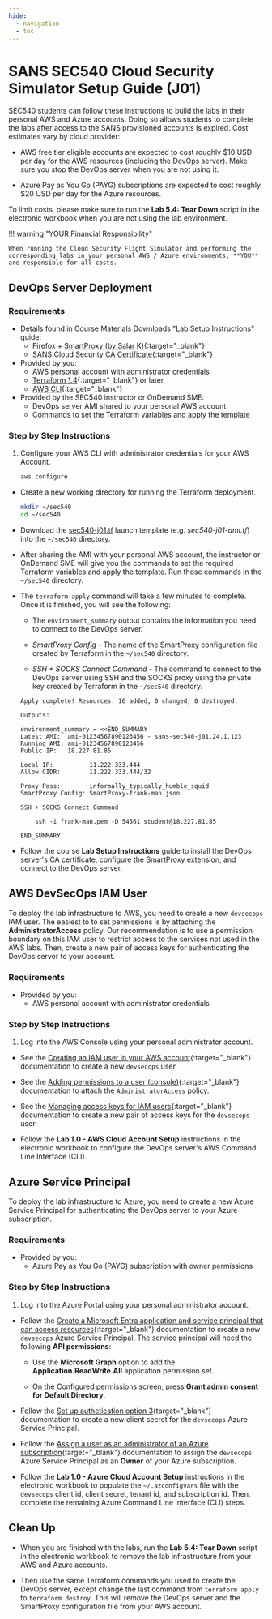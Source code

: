 ```yaml
---
hide:
  - navigation
  - toc
---
```


# SANS SEC540 Cloud Security Simulator Setup Guide (J01)

SEC540 students can follow these instructions to build the labs in their personal AWS and Azure accounts. Doing so allows students to complete the labs after access to the SANS provisioned accounts is expired. Cost estimates vary by cloud provider:

- AWS free tier eligible accounts are expected to cost roughly $10 USD per day for the AWS resources (including the DevOps server). Make sure you stop the DevOps server when you are not using it.

- Azure Pay as You Go (PAYG) subscriptions are expected to cost roughly $20 USD per day for the Azure resources.

To limit costs, please make sure to run the **Lab 5.4: Tear Down** script in the electronic workbook when you are not using the lab environment.

!!! warning "YOUR Financial Responsibility"

    When running the Cloud Security Flight Simulator and performing the corresponding labs in your personal AWS / Azure environments, **YOU** are responsible for all costs.


## DevOps Server Deployment

### Requirements

- Details found in Course Materials Downloads "Lab Setup Instructions" guide:
    - Firefox + [SmartProxy (by Salar K)](https://addons.mozilla.org/en-US/firefox/addon/smartproxyextension/){:target="_blank"}
    - SANS Cloud Security [CA Certificate](https://sec540.com/ca){:target="_blank"}
- Provided by you:
    - AWS personal account with administrator credentials
    - [Terraform 1.4](https://www.terraform.io/){:target="_blank"} or later
    - [AWS CLI](https://aws.amazon.com/cli/){:target="_blank"}
- Provided by the SEC540 instructor or OnDemand SME:
    - DevOps server AMI shared to your personal AWS account
    - Commands to set the Terraform variables and apply the template

### Step by Step Instructions

1. Configure your AWS CLI with administrator credentials for your AWS Account.

    ```bash
    aws configure
    ```

- Create a new working directory for running the Terraform deployment.

    ```bash
    mkdir ~/sec540
    cd ~/sec540
    ```

- Download the [sec540-j01.tf](./assets/sec540-j01.tf) launch template (e.g. *sec540-j01-ami.tf*) into the `~/sec540` directory.

- After sharing the AMI with your personal AWS account, the instructor or OnDemand SME will give you the commands to set the required Terraform variables and apply the template. Run those commands in the `~/sec540` directory.

- The `terraform apply` command will take a few minutes to complete. Once it is finished, you will see the following:

    - The `environment_summary` output contains the information you need to connect to the DevOps server.

    - *SmartProxy Config* - The name of the SmartProxy configuration file created by Terraform in the `~/sec540` directory.

    - *SSH + SOCKS Connect Command* - The command to connect to the DevOps server using SSH and the SOCKS proxy using the private key created by Terraform in the `~/sec540` directory.

    ```plain
    Apply complete! Resources: 16 added, 0 changed, 0 destroyed.

    Outputs:

    environment_summary = <<END_SUMMARY
    Latest AMI:  ami-01234567890123456 - sans-sec540-j01.24.1.123
    Running AMI: ami-01234567890123456
    Public IP:   18.227.81.85

    Local IP:          11.222.333.444
    Allow CIDR:        11.222.333.444/32

    Proxy Pass:        informally_typically_humble_squid
    SmartProxy Config: SmartProxy-frank-man.json

    SSH + SOCKS Connect Command

        ssh -i frank-man.pem -D 54561 student@18.227.81.85

    END_SUMMARY
    ```

- Follow the course **Lab Setup Instructions** guide to install the DevOps server's CA certificate, configure the SmartProxy extension, and connect to the DevOps server.

## AWS DevSecOps IAM User

To deploy the lab infrastructure to AWS, you need to create a new `devsecops` IAM user. The easiest to to set permissions is by attaching the **AdministratorAccess** policy. Our recommendation is to use a permission boundary on this IAM user to restrict access to the services not used in the AWS labs. Then, create a new pair of access keys for authenticating the DevOps server to your account.

### Requirements

- Provided by you:
    - AWS personal account with administrator credentials

### Step by Step Instructions

1. Log into the AWS Console using your personal administrator account.

- See the [Creating an IAM user in your AWS account](https://docs.aws.amazon.com/IAM/latest/UserGuide/id_users_create.html){:target="_blank"} documentation to create a new `devsecops` user.

- See the [Adding permissions to a user (console)](https://docs.aws.amazon.com/IAM/latest/UserGuide/id_users_change-permissions.html#users_change_permissions-add-console){:target="_blank"} documentation to attach the `AdministratorAccess` policy.

- See the [Managing access keys for IAM users](https://docs.aws.amazon.com/IAM/latest/UserGuide/id_credentials_access-keys.html){:target="_blank"} documentation to create a new pair of access keys for the `devsecops` user.

- Follow the **Lab 1.0 - AWS Cloud Account Setup** instructions in the electronic workbook to configure the DevOps server's AWS Command Line Interface (CLI).

## Azure Service Principal

To deploy the lab infrastructure to Azure, you need to create a new Azure Service Principal for authenticating the DevOps server to your Azure subscription.

### Requirements

- Provided by you:
    - Azure Pay as You Go (PAYG) subscription with owner permissions

### Step by Step Instructions

1. Log into the Azure Portal using your personal administrator account.

- Follow the [Create a Microsoft Entra application and service principal that can access resources](https://learn.microsoft.com/en-us/entra/identity-platform/howto-create-service-principal-portal){:target="_blank"} documentation to create a new `devsecops` Azure Service Principal. The service principal will need the following **API permissions**:

    - Use the **Microsoft Graph** option to add the **Application.ReadWrite.All** application permission set.

    - On the Configured permissions screen, press **Grant admin consent for Default Directory**.

- Follow the [Set up authetication option 3](https://learn.microsoft.com/en-us/entra/identity-platform/howto-create-service-principal-portal#option-3-create-a-new-client-secret){target="_blank"} documentation to create a new client secret for the `devsecops` Azure Service Principal.

- Follow the [Assign a user as an administrator of an Azure subscription](https://learn.microsoft.com/en-us/azure/role-based-access-control/role-assignments-portal-subscription-admin){target="_blank"} documentation to assign the `devsecops` Azure Service Principal as an **Owner** of your Azure subscription.

- Follow the **Lab 1.0 - Azure Cloud Account Setup** instructions in the electronic workbook to populate the `~/.azconfigvars` file with the `devsecops` client id, client secret, tenant id, and subscription id. Then, complete the remaining Azure Command Line Interface (CLI) steps.

## Clean Up

- When you are finished with the labs, run the **Lab 5.4: Tear Down** script in the electronic workbook to remove the lab infrastructure from your AWS and Azure accounts.

- Then use the same Terraform commands you used to create the DevOps server, except change the last command from `terraform apply` to `terraform destroy`. This will remove the DevOps server and the SmartProxy configuration file from your AWS account.

